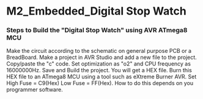 # M2_Embedded_Digital Stop Watch


### Steps to Build the "Digital Stop Watch" using AVR ATmega8 MCU
Make the circuit according to the schematic on general purpose PCB or a BreadBoard.
Make a project in AVR Studio and add a new file to the project. Copy/paste the "c" code. Set optimization as "o2" and CPU frequency as 16000000Hz. Save and Build the project. You will get a HEX file.
Burn this HEX file to an ATmega8 MCU using a tool such as eXtreme Burner AVR.
Set High Fuse = C9(Hex) Low Fuse = FF(Hex). How to do this depends on you programmer software.
